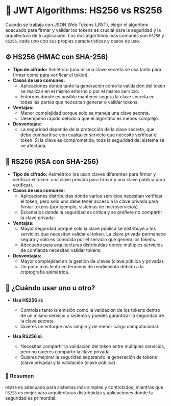 # 🔐 JWT Algorithms: HS256 vs RS256

Cuando se trabaja con JSON Web Tokens (JWT), elegir el algoritmo adecuado para firmar y validar los tokens es crucial para la seguridad y la arquitectura de tu aplicación. Los dos algoritmos más comunes son `HS256` y `RS256`, cada uno con sus propias características y casos de uso.

## ⚙️ HS256 (HMAC con SHA-256)

- **Tipo de cifrado:** Simétrico (una misma clave secreta se usa tanto para firmar como para verificar el token).
- **Casos de uso comunes:**
  - Aplicaciones donde tanto la generación como la validación del token se realizan en el mismo entorno o por el mismo servicio.
  - Entornos donde es posible mantener segura la clave secreta en todas las partes que necesitan generar o validar tokens.
- **Ventajas:**
  - Menor complejidad porque solo se maneja una clave secreta.
  - Desempeño rápido debido a que el algoritmo es menos complejo.
- **Desventajas:**
  - La seguridad depende de la protección de la clave secreta, que debe compartirse con cualquier servicio que necesite verificar el token. Si la clave es comprometida, toda la seguridad del sistema se ve afectada.

## 🔑 RS256 (RSA con SHA-256)

- **Tipo de cifrado:** Asimétrico (se usan claves diferentes para firmar y verificar el token: una clave privada para firmar y una clave pública para verificar).
- **Casos de uso comunes:**
  - Aplicaciones distribuidas donde varios servicios necesitan verificar el token, pero solo uno debe tener acceso a la clave privada para firmar tokens (por ejemplo, sistemas de microservicios).
  - Escenarios donde la seguridad es crítica y se prefiere no compartir la clave privada.
- **Ventajas:**
  - Mayor seguridad porque solo la clave pública se distribuye a los servicios que necesitan validar el token. La clave privada permanece segura y solo es conocida por el servicio que genera los tokens.
  - Adecuado para arquitecturas distribuidas donde múltiples servicios de confianza necesitan validar tokens.
- **Desventajas:**
  - Mayor complejidad en la gestión de claves (clave pública y privada).
  - Un poco más lento en términos de rendimiento debido a la criptografía asimétrica.

## 📌 ¿Cuándo usar uno u otro?

- **Usa HS256 si:** 
  - Controlas tanto la emisión como la validación de los tokens dentro de un mismo servicio o sistema y puedes garantizar la seguridad de la clave secreta.
  - Quieres un enfoque más simple y de menor carga computacional.
  
- **Usa RS256 si:**
  - Necesitas compartir la validación del token entre múltiples servicios, pero no quieres compartir la clave privada.
  - Quieres mejorar la seguridad separando la generación de tokens (clave privada) y la validación (clave pública).

### 📝 Resumen

`HS256` es adecuado para sistemas más simples y controlados, mientras que `RS256` es mejor para arquitecturas distribuidas y aplicaciones donde la seguridad es primordial.
